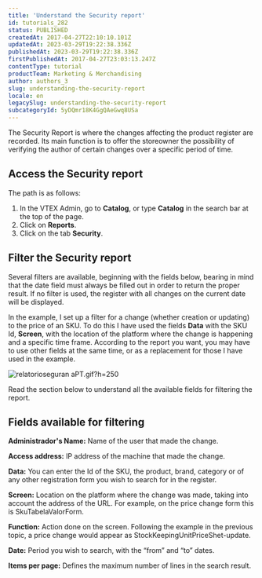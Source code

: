 ```yaml
---
title: 'Understand the Security report'
id: tutorials_282
status: PUBLISHED
createdAt: 2017-04-27T22:10:10.101Z
updatedAt: 2023-03-29T19:22:38.336Z
publishedAt: 2023-03-29T19:22:38.336Z
firstPublishedAt: 2017-04-27T23:03:13.247Z
contentType: tutorial
productTeam: Marketing & Merchandising
author: authors_3
slug: understanding-the-security-report
locale: en
legacySlug: understanding-the-security-report
subcategoryId: 5yDQmr18K4GgQAeGwq8USa
---
```


The Security Report is where the changes affecting the product register are recorded. Its main function is to offer the storeowner the possibility of verifying the author of certain changes over a specific period of time.

## Access the Security report

The path is as follows:

1. In the VTEX Admin, go to **Catalog**, or type **Catalog** in the search bar at the top of the page.
2. Click on **Reports**.
3. Click on the tab **Security**.

## Filter the Security report

Several filters are available, beginning with the fields below, bearing in mind that the date field must always be filled out in order to return the proper result. If no filter is used, the register with all changes on the current date will be displayed.

In the example, I set up a filter for a change (whether creation or updating) to the price of an SKU. To do this I have used the fields __Data__ with the SKU Id, __Screen__, with the location of the platform where the change is happening and a specific time frame. According to the report you want, you may have to use other fields at the same time, or as a replacement for those I have used in the example.

![relatorioseguran aPT.gif?h=250](https://images.ctfassets.net/alneenqid6w5/9t5KxHdSwTGYy84KmJIq7/ef82dec5acc0f07090f01d3484407e75/relatorio-seguranca-en.gif)

Read the section below to understand all the available fields for filtering the report.

## Fields available for filtering

**Administrador's Name:** Name of the user that made the change.

**Access address:** IP address of the machine that made the change.

**Data:** You can enter the Id of the SKU, the product, brand, category or of any other registration form you wish to search for in the register.

**Screen:** Location on the platform where the change was made, taking into account the address of the URL. For example, on the price change form this is SkuTabelaValorForm.

**Function:** Action done on the screen. Following the example in the previous topic, a price change would appear as StockKeepingUnitPriceShet-update.

**Date:** Period you wish to search, with the “from” and “to” dates.

**Items per page:** Defines the maximum number of lines in the search result.

